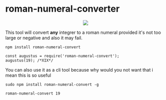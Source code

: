 # roman-numeral-converter

<center><img src="http://i.imgur.com/j1Zs8ad.gif"></center>

This tool will convert **any** integrer to a roman numeral provided it's not too large or negative and also it may fail.

    npm install roman-numeral-convert

    const augustus = require('roman-numeral-convert');
    augustus(19); /*XIX*/

You can also use it as a cli tool because why would you not want that i mean this is so useful

    sudo npm install roman-numeral-convert -g

    roman-numeral-convert 19
